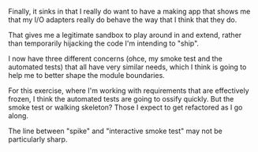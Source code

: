 Finally, it sinks in that I really do want to have a making
app that shows me that my I/O adapters really do behave
the way that I think that they do.

That gives me a legitimate sandbox to play around in
and extend, rather than temporarily hijacking the
code I'm intending to "ship".

I now have three different concerns (ohce, my smoke test
and the automated tests) that all have very similar needs,
which I think is going to help me to better shape the
module boundaries.

For this exercise, where I'm working with requirements
that are effectively frozen, I think the automated tests
are going to ossify quickly.  But the smoke test or
walking skeleton?  Those I expect to get refactored
as I go along.

The line between "spike" and "interactive smoke test"
may not be particularly sharp.
